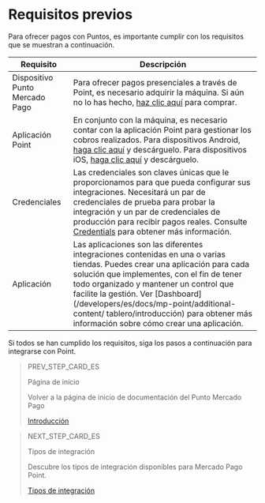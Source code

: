 # Requisitos previos

Para ofrecer pagos con Puntos, es importante cumplir con los requisitos que se muestran a continuación.

| Requisito | Descripción |
| --- | --- |
| Dispositivo Punto Mercado Pago | Para ofrecer pagos presenciales a través de Point, es necesario adquirir la máquina. Si aún no lo has hecho, [haz clic aquí](https://www.mercadopago.com/point) para comprar. |
| Aplicación Point | En conjunto con la máquina, es necesario contar con la aplicación Point para gestionar los cobros realizados. Para dispositivos Android, [haga clic aquí](https://play.google.com/store/apps/details?id=com.mercadopago.wallet&hl=es_419) y descárguelo. Para dispositivos iOS, [haga clic aquí](https://apps.apple.com/ar/app/mercado-pago/id925436649) y descárguelo. |
| Credenciales | Las credenciales son claves únicas que le proporcionamos para que pueda configurar sus integraciones. Necesitará un par de credenciales de prueba para probar la integración y un par de credenciales de producción para recibir pagos reales. Consulte [Credentials](/developers/es/docs/mp-point/additional-content/credentials) para obtener más información. |
| Aplicación | Las aplicaciones son las diferentes integraciones contenidas en una o varias tiendas. Puedes crear una aplicación para cada solución que implementes, con el fin de tener todo organizado y mantener un control que facilite la gestión. Ver [Dashboard](/developers/es/docs/mp-point/additional-content/ tablero/introducción) para obtener más información sobre cómo crear una aplicación. |

Si todos se han cumplido los requisitos, siga los pasos a continuación para integrarse con Point.

> PREV_STEP_CARD_ES
>
> Página de início
>
> Volver a la página de inicio de documentación del Punto Mercado Pago
>
> [Introducción](/developers/es/docs/mp-point/landing)


> NEXT_STEP_CARD_ES
>
> Tipos de integración
>
> Descubre los tipos de integración disponibles para Mercado Pago Point.
>
> [Tipos de integración](/developers/es/docs/mp-point/types-of-integration)

